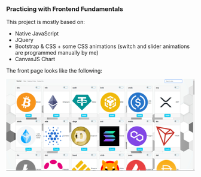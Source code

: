 ### Practicing with Frontend Fundamentals

This project is mostly based on:

- Native JavaScript
- JQuery
- Bootstrap & CSS + some CSS animations (switch and slider animations are programmed manually by me)
- CanvasJS Chart

The front page looks like the following:

![Screenshot](./img/cryptoProject.png)